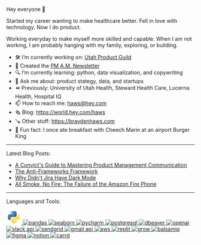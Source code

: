 Hey everyone 👋

Started my career wanting to make healthcare better. Fell in love with technology. Now I do product. 

Working everyday to make myself more skilled and capable. When I am not working, I am probably hanging with my family, exploring, or building.

- 🛠 I’m currently working on: [Utah Product Guild](https://utahproductguild.com)
- 📰 Created the [PM A.M. Newsletter](https://pmnews.today)
- 🔍 I’m currently learning: python, data visualization, and copywriting
- 💬 Ask me about: product stategy, data, and startups
- ⏪ Previously: University of Utah Health, Steward Health Care, Lucerna Health, Hospital IQ
- 📫 How to reach me: haws@hey.com
- 🗞️ Blog: https://world.hey.com/haws
- 🪚 Other stuff: https://braydenhaws.com
- 🍔 Fun fact: I once ate breakfast with Cheech Marin at an airport Burger King

***

Latest Blog Posts:
<!-- BLOG-POST-LIST:START -->
- [A Convict&#39;s Guide to Mastering Product Management Communication](https://world.hey.com/haws/a-convict-s-guide-to-mastering-product-management-communication-65452fa2)
- [The Anti-Frameworks Framework](https://world.hey.com/haws/the-anti-frameworks-framework-22bd9b9a)
- [Why Didn&#39;t Jira Have Dark Mode](https://world.hey.com/haws/why-didn-t-jira-have-dark-mode-a799d6f0)
- [All Smoke, No Fire: The Failure of the Amazon Fire Phone](https://world.hey.com/haws/all-smoke-no-fire-the-failure-of-the-amazon-fire-phone-64e7510e)
<!-- BLOG-POST-LIST:END -->

***

<p align="left">Languages and Tools:</p>
<p align="left">   <a href="https://www.python.org" target="_blank" rel="noreferrer"> <img src="https://raw.githubusercontent.com/devicons/devicon/master/icons/python/python-original.svg" alt="python" width="40" height="40"/> </a> <a href="https://pandas.pydata.org" target="_blank" rel="noreferrer"> <img src="https://img.icons8.com/?size=2x&id=xSkewUSqtErH&format=png" alt="pandas" width="40" height="40"/> </a> <a href="https://seaborn.pydata.org/#" target="_blank" rel="noreferrer"> <img src="https://user-images.githubusercontent.com/315810/92254613-279c8000-ee9f-11ea-9b73-5622a7d95f3f.png" alt="seaborn" width="40" height="40"/> </a> <a href="https://www.jetbrains.com/pycharm/" target="_blank" rel="noreferrer"> <img src="https://external-content.duckduckgo.com/iu/?u=http%3A%2F%2Fassets.stickpng.com%2Fimages%2F58481537cef1014c0b5e4968.png&f=1&nofb=1&ipt=c99bd77897a667f01ab2b6e1bec28993c37ef4e0a768726c2fa95b046de74f64&ipo=images" alt="pycharm" width="40" height="40"/> </a> <a href="https://www.postgresql.org" target="_blank" rel="noreferrer"> <img src="https://img.icons8.com/?size=512&id=38561&format=png" alt="postgresql" width="40" height="40"/> </a> <a href="https://dbeaver.io" target="_blank" rel="noreferrer"> <img src="https://img.icons8.com/?size=512&id=kjaF4LlvyR6g&format=png" alt="dbeaver" width="40" height="40"/> <a href="https://openai.com" target="_blank" rel="noreferrer"> <img src="https://img.icons8.com/?size=512&id=TUk7vxvtu6hX&format=png" alt="openai" width="40" height="40"/> </a> <a href="https://api.slack.com" target="_blank" rel="noreferrer"> <img src="https://img.icons8.com/?size=512&id=nJcA2q1aR7KO&format=png" alt="slack api" width="40" height="40"/> </a> <a href="https://sendgrid.com" target="_blank" rel="noreferrer"> <img src="https://img.icons8.com/?size=512&id=fKZRZZJFo1F7&format=png" alt="sendgrid" width="40" height="40"/> </a> <a href="https://developers.google.com/gmail/api/guides" target="_blank" rel="noreferrer"> <img src="https://img.icons8.com/?size=512&id=nQ4dZIRCI0nW&format=png" alt="gmail api" width="40" height="40"/> </a> <a href="https://aws.amazon.com" target="_blank" rel="noreferrer"> <img src="https://img.icons8.com/?size=512&id=106501&format=png" alt="aws" width="40" height="40"/> </a> <a href="https://replit.com" target="_blank" rel="noreferrer"> <img src="https://theawesomekid02.repl.co/images/replit-logo.png" alt="replit" width="40" height="40"/> </a> <a href="https://www.grow.com" target="_blank" rel="noreferrer"> <img src="https://images.g2crowd.com/uploads/product/image/large_detail/large_detail_88ffbc45a6468cf6b666ef3dad29b4f9/grow-com.png" alt="grow" width="40" height="40"/> </a> <a href="https://balsamiq.com" target="_blank" rel="noreferrer"> <img src="https://www.vectorlogo.zone/logos/balsamiq/balsamiq-icon.svg" alt="balsamiq" width="40" height="40"/> </a> <a href="https://www.figma.com/" target="_blank" rel="noreferrer"> <img src="https://www.vectorlogo.zone/logos/figma/figma-icon.svg" alt="figma" width="40" height="40"/> </a> <a href="https://www.notion.so" target="_blank" rel="noreferrer"> <img src="https://img.icons8.com/?size=512&id=X5tAievwwoBl&format=png" alt="notion" width="40" height="40"/> </a> <a href="https://carrd.co" target="_blank" rel="noreferrer"> <img src="https://img.icons8.com/?size=512&id=CmpAj9aRC5Q7&format=png" alt="carrd" width="40" height="40"/> </a>  </p>
